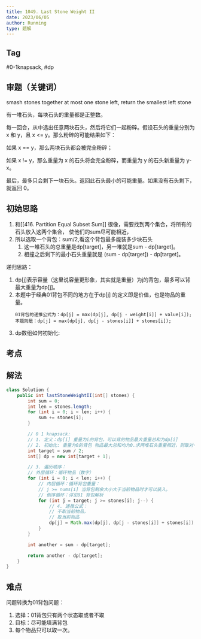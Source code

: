 ```yaml
---
title: 1049. Last Stone Weight II
date: 2023/06/05
author: Runming
type: 题解
---
```


## Tag
#0-1knapsack, #dp

## 审题（关键词） 
smash stones together
at most one stone left, return the smallest left stone  

有一堆石头，每块石头的重量都是正整数。

每一回合，从中选出任意两块石头，然后将它们一起粉碎。假设石头的重量分别为 x 和 y，且 x <= y。那么粉碎的可能结果如下：

如果 x == y，那么两块石头都会被完全粉碎；

如果 x != y，那么重量为 x 的石头将会完全粉碎，而重量为 y 的石头新重量为 y-x。

最后，最多只会剩下一块石头。返回此石头最小的可能重量。如果没有石头剩下，就返回 0。

## 初始思路  
1. 和[[416. Partition Equal Subset Sum]] 很像，需要找到两个集合，将所有的石头放入这两个集合， 使他们的sum尽可能相近，  
2. 所以选取一个背包：sum/2,看这个背包最多能装多少块石头 
   1. 这一堆石头的总重量是dp[target]，另一堆就是sum - dp[target]。
   2. 相撞之后剩下的最小石头重量就是 (sum - dp[target]) - dp[target]。

递归思路：
1. dp[j]表示容量（这里说容量更形象，其实就是重量）为j的背包，最多可以背最大重量为dp[j]。
2. 本题中于经典01背包不同的地方在于dp[j] 的定义即是价值，也是物品的重量。
    ```
    01背包的递推公式为：dp[j] = max(dp[j], dp[j - weight[i]] + value[i]);
    本题则是：dp[j] = max(dp[j], dp[j - stones[i]] + stones[i]);
    ```
3. dp数组如何初始化: 
## 考点  

## 解法  
```java
class Solution {
    public int lastStoneWeightII(int[] stones) {
        int sum = 0;
        int len = stones.length;
        for (int i = 0; i < len; i++) {
            sum += stones[i];
        }

        // 0 1 knapsack:
        // 1. 定义：dp[i] 重量为i的背包，可以背的物品最大重量总和为dp[i]
        // 2. 初始化: 重量为0的背包 物品最大总和均为0.求两堆石头重量相近，则取对半为target
        int target = sum / 2;
        int[] dp = new int[target + 1];

        // 3. 遍历顺序：
        // 外层循环：循环物品（数字）
        for (int i = 0; i < len; i++) {
            // 内层循环：循环背包重量：
            // j >= nums[i] 当背包剩余大小大于当前物品时才可以装入。
            // 倒序循环：详见01 背包解析
            for (int j = target; j >= stones[i]; j--) {
                // 4. 递推公式：
                // 不取当前物品，
                // 取当前物品
                dp[j] = Math.max(dp[j], dp[j - stones[i]] + stones[i]);
            }
        }

        int another = sum - dp[target];

        return another - dp[target];
    }
}
```

## 难点
问题转换为01背包问题：
1. 选择：01背包只有两个状态取或者不取
2. 目标：尽可能填满背包
3. 每个物品只可以取一次。